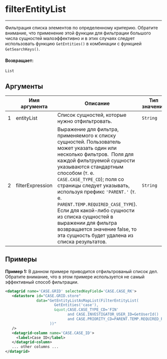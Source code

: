 # filterEntityList

---

Фильтрация списка элементов по определенному критерию.
Обратите внимание, что применение этой функции для фильтрации большого числа сущностей малоэффективно и в этих случаях
следует использовать функцию `GetEntities()` в комбинации с функцией `GetSearchKeys()`.

#### Возвращает:

`List`

## Аргументы

|  | Имя аргумента | Описание | Тип значения |
| --- | --- | --- | --- |
| 1 | entityList | Список сущностей, которые нужно отфильтровать. | `String` |
| 2 | filterExpression | Выражение для фильтра, применяемого к списку сущностей. Пользователь может указать один или несколько фильтров.  Поля для каждой фильтруемой сущности указываются стандартным способом (т. е. `CASE.CASE_TYPE_CD`); поля со страницы следует указывать, используя префикс `'PARENT.'` (т. е. `PARENT.TEMP.REQUIRED_CASE_TYPE`). Если для какой-либо сущности из списка сущностей в выражении для фильтра возвращается значение false, то эта сущность будет удалена из списка результатов. | `String` |

## Примеры

**Пример 1:** В данном примере приводится отфильтрованый список дел. Обратите внимание, что в этом примере используется не самый эффективный способ фильтрации.
```xml
<datagrid name='CASE.GRID' selectedKeyField='CASE.CASE_RK'>
   <datastore id="CASE.GRID.store"
              data="GetEntityListAsMapList(FilterEntityList(
                      GetEntities('case'),
                      &quot;CASE.CASE_TYPE_CD='FIN'
                            and CASE.INVESTIGATOR_USER_ID=GetUserId()
                            and CASE.PRIORITY_CD=PARENT.TEMP.REQUIRED_PRIORITY&quot;
                    ))"
   />
   <datagrid-column name='CASE.CASE_ID'>
     <label>Case ID</label>
   </datagrid-column>
   ... other columns ...
</datagrid>
```

